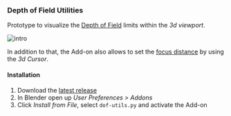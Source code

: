 ### Depth of Field Utilities 

Prototype to visualize the [Depth of Field](https://en.wikipedia.org/wiki/Depth_of_field) limits within the *3d viewport*.

![intro](https://i.stack.imgur.com/jYyag.jpg)

In addition to that, the Add-on also allows to set the [focus distance](https://docs.blender.org/manual/en/dev/render/cycles/camera.html#focus) by using the *3d Cursor*.





#### Installation

 1. Download the [latest release](https://github.com/p2or/blender-dof-utils/releases)
 2. In Blender open up *User Preferences > Addons*
 3. Click *Install from File*, select `dof-utils.py` and activate the Add-on
